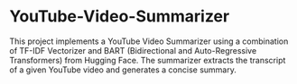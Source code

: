 # YouTube-Video-Summarizer
This project implements a YouTube Video Summarizer using a combination of TF-IDF Vectorizer and BART (Bidirectional and Auto-Regressive Transformers) from Hugging Face. The summarizer extracts the transcript of a given YouTube video and generates a concise summary.
